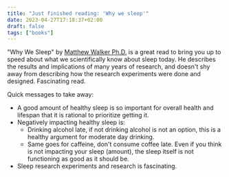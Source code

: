 ```yaml
---
title: "Just finished reading: 'Why we sleep'"
date: 2023-04-27T17:18:37+02:00
draft: false
tags: ["books"]
---
```


"Why We Sleep" by [Matthew Walker Ph.D.](https://www.sleepdiplomat.com/author) is a great read to bring you up to speed about what we scientifically know about sleep today. He describes the results and implications of many years of research, and doesn't shy away from describing how the research experiments were done and designed. Fascinating read. 

Quick messages to take away:

- A good amount of healthy sleep is so important for overall health and lifespan that it is rational to prioritize getting it.
- Negatively impacting healthy sleep is:
  - Drinking alcohol late, if not drinking alcohol is not an option, this is a healthy argument for moderate day drinking.
  - Same goes for caffeine, don't consume coffee late. Even if you think is not impacting your sleep (amount), the sleep itself is not functioning as good as it should be.
- Sleep research experiments and research is fascinating.